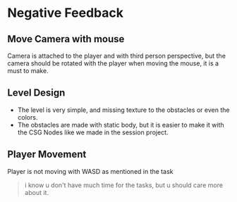 # Negative Feedback

## Move Camera with mouse

Camera is attached to the player and with third person perspective, but the camera should be rotated with the player when moving the mouse, it is a must to make.

## Level Design

- The level is very simple, and missing texture to the obstacles or even the colors.
- The obstacles are made with static body, but it is easier to make it with the CSG Nodes like we made in the session project.

## Player Movement

Player is not moving with WASD as mentioned in the task

> i know u don't have much time for the tasks, but u should care more about it.
